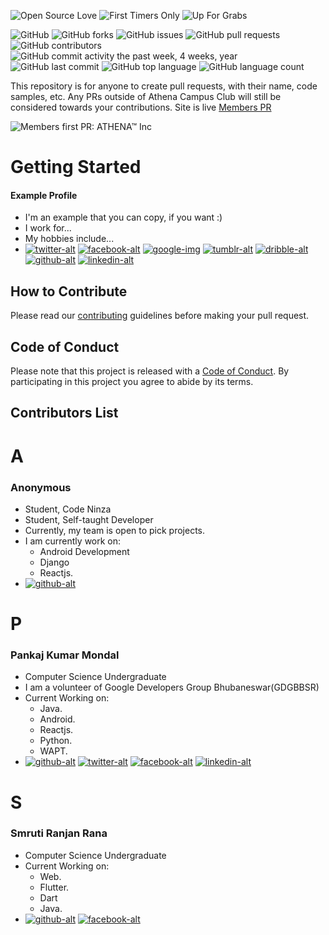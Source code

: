 <!-- Please don't remove these below codes -->
![Open Source Love](https://img.shields.io/badge/Open%20Source-%E2%9D%A4-pink.svg)
![First Timers Only](https://img.shields.io/badge/first--timers--only-friendly-blue.svg?style=flat)
![Up For Grabs](https://img.shields.io/badge/up--for--grabs-friendly-green.svg?style=flat)

![GitHub](https://img.shields.io/github/license/athena-inc/athena-inc.github.io.svg)
![GitHub forks](https://img.shields.io/github/forks/athena-inc/athena-inc.github.io.svg)
![GitHub issues](https://img.shields.io/github/issues/athena-inc/athena-inc.github.io.svg)
![GitHub pull requests](https://img.shields.io/github/issues-pr/athena-inc/athena-inc.github.io.svg) 
![GitHub contributors](https://img.shields.io/github/contributors/athena-inc/athena-inc.github.io.svg) 
![GitHub commit activity the past week, 4 weeks, year](https://img.shields.io/github/commit-activity/w/athena-inc/athena-inc.github.io.svg)
![GitHub last commit](https://img.shields.io/github/last-commit/athena-inc/athena-inc.github.io.svg)
![GitHub top language](https://img.shields.io/github/languages/top/athena-inc/athena-inc.github.io.svg)
![GitHub language count](https://img.shields.io/github/languages/count/athena-inc/athena-inc.github.io.svg)
<!-- Please don't remove these above codes -->

This repository is for anyone to create pull requests, with their name, code samples, etc. Any PRs outside of Athena Campus Club will still be considered towards your contributions.
Site is live [Members PR](https://teamathena.ml/members-pr)

![Members first PR: ATHENA™ Inc](https://athena-inc.github.io/members-pr/imgs/athena.svg)

# Getting Started

#### Example Profile 

- I'm an example that you can copy, if you want :)
- I work for...
- My hobbies include...
- [![twitter-alt][twitter-img]](https://twitter.com/example)
  [![facebook-alt][facebook-img]](https://facebook.com/example)
  [![google-img][google-img]](https://plus.google.com/+Example)
  [![tumblr-alt][tumblr-img]](https://example.tumblr.com)
  [![dribble-alt][dribble-img]](https://dribbble.com/example)
  [![github-alt][github-img]](https://github.com/example)
  [![linkedin-alt][linkedin-img]](https://linkedin.com/in/example)
  
<!-- Please don't remove this -->

## How to Contribute

Please read our [contributing](CONTRIBUTING.md) guidelines before making your pull request.

## Code of Conduct

Please note that this project is released with a [Code of Conduct](CODE_OF_CONDUCT.md). By participating in this project you agree to abide by its terms.

## Contributors List

<!-- Start your contribution from here -->

# A

### Anonymous

- Student, Code Ninza
- Student, Self-taught Developer
- Currently, my team is open to pick projects.
- I am currently work on:
  - Android Development
  - Django
  - Reactjs.
- [![github-alt][github-img]](https://github.com/pankajkumarkbn)

# P

### Pankaj Kumar Mondal
- Computer Science Undergraduate
- I am a volunteer of Google Developers Group Bhubaneswar(GDGBBSR)
- Current Working on:
  - Java.
  - Android.
  - Reactjs.
  - Python.
  - WAPT.
- [![github-alt][github-img]](https://github.com/pankajkumarkbn) [![twitter-alt][twitter-img]](https://twitter.com/ddpanku) [![facebook-alt][facebook-img]](https://facebook.com/ddpanku) [![linkedin-alt][linkedin-img]](https://linkedin.com/in/pankajkumarkbn)

# S

### Smruti Ranjan Rana
- Computer Science Undergraduate
- Current Working on:
  - Web.
  - Flutter.
  - Dart
  - Java.
- [![github-alt][github-img]](https://github.com/smrutiranjanrana)
[![facebook-alt][facebook-img]](https://facebook.com/smrutiranjan.rana.9)






<!-- Please don't remove this -->
<!-- icons -->
[twitter-img]: https://athena-inc.github.io/members-pr/icons/twitter-brands.svg
[facebook-img]: https://athena-inc.github.io/members-pr/icons/facebook-f-brands.svg
[google-img]: https://athena-inc.github.io/members-pr/icons/google-plus-g-brands.svg
[tumblr-img]: https://athena-inc.github.io/members-pr/icons/tumblr-brands.svg
[dribble-img]: https://athena-inc.github.io/members-pr/icons/dribbble-brands.svg
[github-img]: https://athena-inc.github.io/members-pr/icons/github-brands.svg
[linkedin-img]: https://athena-inc.github.io/members-pr/icons/linkedin-in-brands.svg
<!-- Please don't remove this -->

